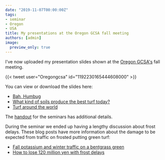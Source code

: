 ```yaml
---
date: "2019-11-07T00:00:00Z"
tags:
- seminar
- Oregon
- USA
title: My presentations at the Oregon GCSA fall meeting
authors: [admin]
image:
  preview_only: true
---
```


I've now uploaded my presentation slides shown at the [Oregon GCSA's](https://twitter.com/OregonGCSA/status/1192230165444608000?s=20) fall meeting. 

{{< tweet user="Oregongcsa" id="1192230165444608000" >}}

You can view or download the slides here:

* [Bah, Humbug](https://speakerdeck.com/micahwoods/bah-humbug)
* [What kind of soils produce the best turf today?](https://speakerdeck.com/micahwoods/soil-conditions-for-the-best-turf-today)
* [Turf around the world](https://speakerdeck.com/micahwoods/turf-around-the-world)

The [handout](http://www.seminar.asianturfgrass.com/201911_ogcsa_handout.pdf) for the seminars has additional details.

During the seminar we ended up having a lengthy discussion about frost delays. These blog posts have more information about the damage to be expected from traffic on frosted putting green turf:

* [Fall potassium and winter traffic on a bentgrass green](https://www.blog.asianturfgrass.com/2016/11/fall-potassium-and-winter-traffic-on-a-bentgrass-green.html)
* [How to lose 120 million yen with frost delays](https://www.blog.asianturfgrass.com/2016/12/how-to-lose-120-million-yen-with-frost-delays.html)


